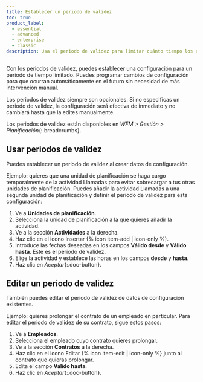 ```yaml
---
title: Establecer un periodo de validez
toc: true
product_label:
  - essential
  - advanced
  - enterprise
  - classic
description: Usa el periodo de validez para limitar cuánto tiempo los elementos de configuración permanecen activos.
---
```


Con los periodos de validez, puedes establecer una configuración para un periodo de tiempo limitado. Puedes programar cambios de configuración para que ocurran automáticamente en el futuro sin necesidad de más intervención manual.

Los periodos de validez siempre son opcionales. Si no especificas un periodo de validez, la configuración será efectiva de inmediato y no cambiará hasta que la edites manualmente.

Los periodos de validez están disponibles en _WFM > Gestión > Planificación_{:.breadcrumbs}.

## Usar periodos de validez

Puedes establecer un periodo de validez al crear datos de configuración. 

Ejemplo: quieres que una unidad de planificación se haga cargo temporalmente de la actividad Llamadas para evitar sobrecargar a tus otras unidades de planificación. Puedes añadir la actividad Llamadas a una segunda unidad de planificación y definir el periodo de validez para esta configuración:

1. Ve a **Unidades de planificación**.
2. Selecciona la unidad de planificación a la que quieres añadir la actividad.
3. Ve a la sección **Actividades** a la derecha.
4. Haz clic en el icono Insertar {% icon item-add | icon-only %}.
5. Introduce las fechas deseadas en los campos **Válido desde** y **Válido hasta**. Este es el periodo de validez.
6. Elige la actividad y establece las horas en los campos **desde** y **hasta**.
7. Haz clic en _Aceptar_{:.doc-button}.

## Editar un periodo de validez

También puedes editar el periodo de validez de datos de configuración existentes. 

Ejemplo: quieres prolongar el contrato de un empleado en particular. Para editar el periodo de validez de su contrato, sigue estos pasos:

1. Ve a **Empleados**.
2. Selecciona el empleado cuyo contrato quieres prolongar.
3. Ve a la sección **Contratos** a la derecha.
4. Haz clic en el icono Editar {% icon item-edit | icon-only %} junto al contrato que quieras prolongar.
5. Edita el campo **Válido hasta**.
6. Haz clic en _Aceptar_{:.doc-button}.
